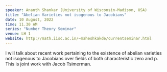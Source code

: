 ```yaml
---
speaker: Ananth Shankar (University of Wisconsin-Madison, USA)
title: "Abelian Varieties not isogenous to Jacobians"
date: 10 August, 2022
time: 11.30 AM
series: "Number Theory Seminar"
venue: LH 1
website: http://math.iisc.ac.in/~maheshkakde/currentseminar.html
---
```


I will talk about recent work pertaining to the existence of abelian varieties not isogenous to Jacobians over fields of both characteristic zero and p. This is joint work with Jacob Tsimerman.
